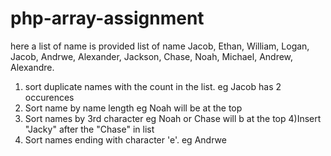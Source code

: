 # php-array-assignment
here a list of name is provided 
list of name Jacob, Ethan, William, Logan, Jacob, Andrwe, Alexander, Jackson, Chase, Noah, Michael, Andrew, Alexandre.
 1) sort duplicate names with the count in the list. eg Jacob has 2 occurences
 2) Sort name by name length eg Noah will be at the top
 3) Sort names by 3rd character eg Noah or Chase will b at the top
 4)Insert "Jacky" after the "Chase" in list 
 5) Sort names ending with character 'e'. eg Andrwe
